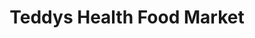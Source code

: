 ---
title: "Teddys Health Food Market"
url: /virginia-beach/teddys-health-food-market/
shop: Bioladen
---